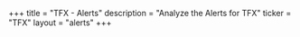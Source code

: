 +++
title = "TFX - Alerts"
description = "Analyze the Alerts for TFX"
ticker = "TFX"
layout = "alerts"
+++

